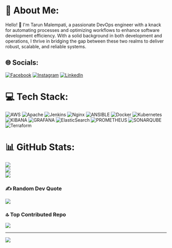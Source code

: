 # 💫 About Me:
Hello! 👋 I'm Tarun Malempati, a passionate DevOps engineer with a knack for automating processes and optimizing workflows to enhance software development efficiency. With a solid background in both development and operations, I thrive in bridging the gap between these two realms to deliver robust, scalable, and reliable systems.


## 🌐 Socials:
[![Facebook](https://img.shields.io/badge/Facebook-%231877F2.svg?logo=Facebook&logoColor=white)](https://facebook.com/Tarun-Malempati) [![Instagram](https://img.shields.io/badge/Instagram-%23E4405F.svg?logo=Instagram&logoColor=white)](https://instagram.com/tarun._.malempati) [![LinkedIn](https://img.shields.io/badge/LinkedIn-%230077B5.svg?logo=linkedin&logoColor=white)](https://linkedin.com/in/tarunmalempati) 

# 💻 Tech Stack:
![AWS](https://img.shields.io/badge/AWS-%23FF9900.svg?style=flat&logo=amazon-aws&logoColor=white) ![Apache](https://img.shields.io/badge/apache-%23D42029.svg?style=flat&logo=apache&logoColor=white) ![Jenkins](https://img.shields.io/badge/jenkins-%232C5263.svg?style=flat&logo=jenkins&logoColor=white) ![Nginx](https://img.shields.io/badge/nginx-%23009639.svg?style=flat&logo=nginx&logoColor=white) ![ANSIBLE](https://img.shields.io/badge/ansible-%231A1918.svg?style=flat&logo=ansible&logoColor=white) ![Docker](https://img.shields.io/badge/docker-%230db7ed.svg?style=flat&logo=docker&logoColor=white) ![Kubernetes](https://img.shields.io/badge/kubernetes-%23326ce5.svg?style=flat&logo=kubernetes&logoColor=white) ![KIBANA](https://img.shields.io/badge/kibana-005571.svg?style=flat&logo=kibana&logoColor=white&color=%23005571) ![GRAFANA](https://img.shields.io/badge/grafana-F46800.svg?style=flat&logo=grafana&logoColor=white&color=%23F46800) ![ElasticSearch](https://img.shields.io/badge/-ElasticSearch-005571?style=flat&logo=elasticsearch) ![PROMETHEUS](https://img.shields.io/badge/prometheus-E6522C.svg?style=flat&logo=prometheus&logoColor=white&color=%23E6522C) ![SONARQUBE](https://img.shields.io/badge/sonarqube-4E9BCD.svg?style=flat&logo=sonarqube&logoColor=white&color=%234E9BCD) ![Terraform](https://img.shields.io/badge/terraform-%235835CC.svg?style=flat&logo=terraform&logoColor=white)
# 📊 GitHub Stats:
![](https://github-readme-stats.vercel.app/api?username=tarunmalempati&theme=tokyonight&hide_border=false&include_all_commits=true&count_private=true)<br/>
![](https://github-readme-streak-stats.herokuapp.com/?user=tarunmalempati&theme=tokyonight&hide_border=false)<br/>
![](https://github-readme-stats.vercel.app/api/top-langs/?username=tarunmalempati&theme=tokyonight&hide_border=false&include_all_commits=true&count_private=true&layout=compact)

### ✍️ Random Dev Quote
![](https://quotes-github-readme.vercel.app/api?type=horizontal&theme=radical)

### 🔝 Top Contributed Repo
![](https://github-contributor-stats.vercel.app/api?username=tarunmalempati&limit=5&theme=dark&combine_all_yearly_contributions=true)

---
[![](https://visitcount.itsvg.in/api?id=tarunmalempati&icon=0&color=0)](https://visitcount.itsvg.in)

<!-- Proudly created with GPRM ( https://gprm.itsvg.in ) -->